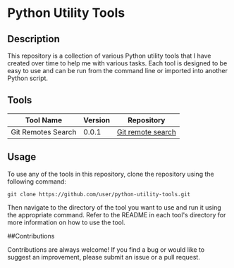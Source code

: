 # Python Utility Tools

## Description  

This repository is a collection of various Python utility tools that I have created over time to help me with various tasks. Each tool is designed to be easy to use and can be run from the command line or imported into another Python script.

## Tools

| Tool Name | Version | Repository |
|-----------|---------|------------|
| Git Remotes Search    | 0.0.1   | [Git remote search](https://github.com/captainion2119/py-utilities/tree/main/Git-remote-search) |


## Usage

To use any of the tools in this repository, clone the repository using the following command:

```
git clone https://github.com/user/python-utility-tools.git
```

Then navigate to the directory of the tool you want to use and run it using the appropriate command. Refer to the README in each tool's directory for more information on how to use the tool.

##Contributions  

Contributions are always welcome! If you find a bug or would like to suggest an improvement, please submit an issue or a pull request.
